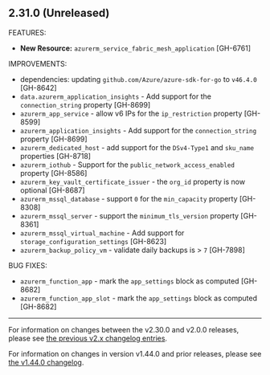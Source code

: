 ## 2.31.0 (Unreleased)

FEATURES:

* **New Resource:** `azurerm_service_fabric_mesh_application` [GH-6761]

IMPROVEMENTS:

* dependencies: updating `github.com/Azure/azure-sdk-for-go` to `v46.4.0` [GH-8642]
* `data.azurerm_application_insights` - Add support for the `connection_string` property [GH-8699]
* `azurerm_app_service` - allow v6 IPs for the `ip_restriction` property [GH-8599]
* `azurerm_application_insights` - Add support for the `connection_string` property [GH-8699]
* `azurerm_dedicated_host` - add support for the `DSv4-Type1` and `sku_name` properties [GH-8718]
* `azurerm_iothub` - Support for the `public_network_access_enabled` property [GH-8586]
* `azurerm_key_vault_certificate_issuer` - the `org_id` property is now optional [GH-8687]
* `azurerm_mssql_database` - support `0` for the `min_capacity` property [GH-8308]
* `azurerm_mssql_server` - support the `minimum_tls_version` property [GH-8361]
* `azurerm_mssql_virtual_machine` - Add support for `storage_configuration_settings` [GH-8623]
* `azurerm_backup_policy_vm` - validate daily backups is > `7` [GH-7898]

BUG FIXES:

* `azurerm_function_app` - mark the `app_settings` block as computed [GH-8682]
* `azurerm_function_app_slot` - mark the `app_settings` block as computed [GH-8682]

---

For information on changes between the v2.30.0 and v2.0.0 releases, please see [the previous v2.x changelog entries](https://github.com/terraform-providers/terraform-provider-azurerm/blob/master/CHANGELOG-v2.md).

For information on changes in version v1.44.0 and prior releases, please see [the v1.44.0 changelog](https://github.com/terraform-providers/terraform-provider-azurerm/blob/master/CHANGELOG-v1.md).

